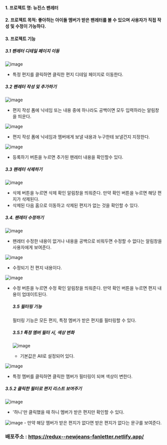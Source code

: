 #### 1. 프로젝트 명: 뉴진스 팬레터
#### 2. 프로젝트 목적: 좋아하는 아이돌 멤버가 받은 팬레터를 볼 수 있으며 사용자가 직접 작성 및 수정이 가능하다. 
#### 3. 프로젝트 기능

##### 3.1 팬레터 디테일 페이지 이동

![image](https://github.com/Yujin-Jeong-dev/fanletter/assets/98171044/5f5ff34e-8a63-468e-8f94-fa4fcefcaafe)
- 특정 편지를 클릭하면 클릭한 편지 디테일 페이지로 이동한다.
  

##### 3.2 팬레터 작성 및 추가하기
  ![image](https://github.com/Yujin-Jeong-dev/fanletter/assets/98171044/f8cf525c-940d-4cf8-b49e-5dd17c9009c8)

   - 편지 작성 폼에 닉네임 또는 내용 중에 하나라도 공백이면 모두 입력하라는 알림창을 띄운다. 
    
  ![image](https://github.com/Yujin-Jeong-dev/fanletter/assets/98171044/7acfb910-2d9c-4f01-ad53-c18ffbf739f9)
   - 편지 작성 폼에 닉네임과 멤버에게 보낼 내용과 누구한테 보낼건지 지정한다.

![image](https://github.com/Yujin-Jeong-dev/fanletter/assets/98171044/b63cc669-f950-4e45-9e68-638bd479a07c)
   - 등록하기 버튼을 누르면 추가된 팬레터 내용을 확인할수 있다.

##### 3.3 팬레터 삭제하기
![image](https://github.com/Yujin-Jeong-dev/fanletter/assets/98171044/f9ba8225-c5c6-4c35-b03e-34f6ef51efab)
- 삭제 버튼을 누르면 삭제 확인 알림창을 띄워준다. 만약 확인 버튼을 누르면 해당 편지가 삭제된다.
- 삭제된 다음 홈으로 이동하고 삭제된 편지가 없는 것을 확인할 수 있다. 

##### 3.4. 팬레터 수정하기

![image](https://github.com/Yujin-Jeong-dev/fanletter/assets/98171044/9428bd3b-9b69-4725-87f2-72c771ea5da4)
- 팬레터 수정한 내용이 없거나 내용을 공백으로 비워두면 수정할 수 없다는 알림창을 사용자에게 보여준다.

![image](https://github.com/Yujin-Jeong-dev/fanletter/assets/98171044/27efcb2b-8ab3-4b55-99ac-7c97705acd13)
- 수정되기 전 편지 내용이다.
  
![image](https://github.com/Yujin-Jeong-dev/fanletter/assets/98171044/a7847fcd-9ca0-46ed-9d35-af50e1fedc96)
- 수정 버튼을 누르면 수정 확인 알림창을 띄워준다. 만약 확인 버튼을 누르면 편지 내용이 업데이트된다.

  ##### 3.5 필터링 기능
  필터링 기능은 모든 편지, 특정 멤버가 받은 편지를 필터링할 수 있다. 

  ##### 3.5.1 특정 멤버 필터 시, 색상 변화

  ![image](https://github.com/Yujin-Jeong-dev/fanletter/assets/98171044/4ca0e966-eb19-48c7-9501-5090e2e176e6)

  - 기본값은 All로 설정되어 있다.
    
![image](https://github.com/Yujin-Jeong-dev/fanletter/assets/98171044/f7261aeb-acac-4dec-9485-1bf8cda2c621)
  - 특정 멤버를 클릭하면 클릭한 멤버가 필터링이 되며 색상이 변한다.
 
  ##### 3.5.2 클릭한 필터로 편지 리스트 보여주기
![image](https://github.com/Yujin-Jeong-dev/fanletter/assets/98171044/8c934a06-7e50-4821-af61-b5c446242a14)
   - '하니'만 클릭했을 때 하니 멤버가 받은 편지만 확인할 수 있다.
  
  ![image](https://github.com/Yujin-Jeong-dev/fanletter/assets/98171044/a0050842-7563-4eec-93d0-8807a14be921)
    - 만약 해당 멤버가 받은 편지가 없다면 받은 편지가 없다는 문구를 보여준다. 

  

     

### 배포주소 : https://redux--newjeans-fanletter.netlify.app/
